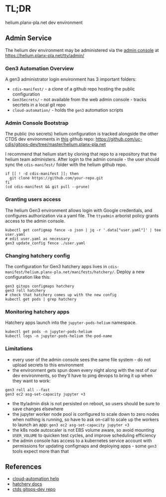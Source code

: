 # TL;DR

helium.planx-pla.net dev environment

## Admin Service

The helium dev environment may be administered via the [admin console](https://helium.planx-pla.net/tty/admin/)
at https://helium.planx-pla.net/tty/admin/ 

### Gen3 Automation Overview

A gen3 administrator login environment has 3 important folders:

* `cdis-manifest/` - a clone of a github repo hosting the public configuration
* `Gen3Secrets/` - not available from the web admin console - tracks secrtets in a local git repo
* `cloud-automation/` - holds the `gen3` automation scripts

### Admin Console Bootstrap

The public (no secrets) helium configuration is tracked alongside the other CTDS dev environments in [this](https://github.com/uc-cdis/gitops-dev/tree/master/helium.planx-pla.net) github repo: https://github.com/uc-cdis/gitops-dev/tree/master/helium.planx-pla.net

I recommend that helium start by cloning that repo to a repository that the helium team administers.
After login to the admin console - the user should sync the `cdis-manifest/` folder 
with the helium github repo.

```
if [[ ! -d cdis-manifest ]]; then
  git clone https://github.com/your-repo.git
fi
(cd cdis-manifest && git pull --prune)
```

### Granting users access

The helium Gen3 environment allows login with Google credentials,
and configures authorization via a yaml file.
The `ttyadmin` arborist policy grants access to the admin console.

```
kubectl get configmap fence -o json | jq -r '.data["user.yaml"]' | tee user.yaml
# edit user.yaml as necessary
gen3 update_config fence ./user.yaml
```

### Changing hatchery config

The configuration for Gen3 hatchery apps lives in `cdis-manifest/helium.planx-pla.net/manifests/hatchery/`.
Deploy a new configuration like this:
```
gen3 gitops configmaps hatchery
gen3 roll hatchery
# check that hatchery comes up with the new config
kubectl get pods | grep hatchery
```

### Monitoring hatchery apps

Hatchery apps launch into the `jupyter-pods-helium` namespace.
```
kubectl get pods -n jupyter-pods-helium
kubectl logs -n jupyter-pods-helium the-pod-name
```


### Limitations

* every user of the admin console sees the same file system - do not upload secrets to this environment
* the environment gets spun down every night along with the rest of our dev environments, so they'll have to ping devops to bring it up when they want to work: 
```
gen3 roll all --fast
gen3 ec2 asg-set-capacity jupyter +3
```

* the tty/admin disk is not persisted on reboot, so users should be sure to save changes elsewhere
* the jupyter worker node pool is configured to scale down to zero nodes when nothing is running, so have to ask on-call to scale up the workers to launch an app: `gen3 ec2 asg-set-capacity jupyter +3`
* the k8s node autoscaler is not EBS volume aware, so avoid mounting `USER_VOLUME` to quicken test cycles, and improve scheduling efficiency
* the admin console has access to a kubernetes service account with permissions for updating configmaps and deploying apps - some `gen3` tools expect more than that

## References

* [cloud-automation help](https://github.com/uc-cdis/cloud-automation/tree/master/doc)
* [hatchery docs](https://github.com/uc-cdis/hatchery)
* [ctds gitops-dev repo](https://github.com/uc-cdis/gitops-dev)

